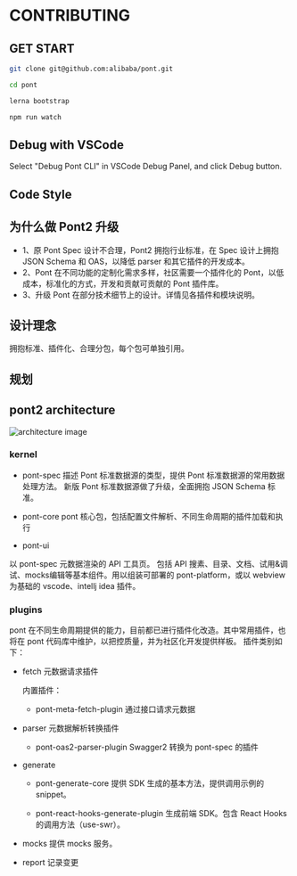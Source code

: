 # CONTRIBUTING

## GET START

```sh
git clone git@github.com:alibaba/pont.git

cd pont

lerna bootstrap

npm run watch
```

## Debug with VSCode

Select "Debug Pont CLI" in VSCode Debug Panel, and click Debug button.

## Code Style

## 为什么做 Pont2 升级

* 1、原 Pont Spec 设计不合理，Pont2 拥抱行业标准，在 Spec 设计上拥抱 JSON Schema 和 OAS，以降低 parser 和其它插件的开发成本。
* 2、Pont 在不同功能的定制化需求多样，社区需要一个插件化的 Pont，以低成本，标准化的方式，开发和贡献可贡献的 Pont 插件库。
* 3、升级 Pont 在部分技术细节上的设计。详情见各插件和模块说明。

## 设计理念

拥抱标准、插件化、合理分包，每个包可单独引用。

## 规划

## pont2 architecture

![architecture image](https://img.alicdn.com/imgextra/i2/O1CN01qfxgje261ldyXx5rl_!!6000000007602-2-tps-1504-370.png)

### kernel

* pont-spec
描述 Pont 标准数据源的类型，提供 Pont 标准数据源的常用数据处理方法。
新版 Pont 标准数据源做了升级，全面拥抱 JSON Schema 标准。

* pont-core
pont 核心包，包括配置文件解析、不同生命周期的插件加载和执行

* pont-ui

以 pont-spec 元数据渲染的 API 工具页。 包括 API 搜素、目录、文档、试用&调试、mocks编辑等基本组件。用以组装可部署的 pont-platform，或以 webview 为基础的 vscode、intellj idea 插件。

### plugins

pont 在不同生命周期提供的能力，目前都已进行插件化改造。其中常用插件，也将在 pont 代码库中维护，以把控质量，并为社区化开发提供样板。
插件类别如下：

* fetch 元数据请求插件

    内置插件：

    * pont-meta-fetch-plugin 通过接口请求元数据

* parser 元数据解析转换插件
  * pont-oas2-parser-plugin  Swagger2 转换为 pont-spec 的插件

* generate
  * pont-generate-core
		提供 SDK 生成的基本方法，提供调用示例的 snippet。

  * pont-react-hooks-generate-plugin
		生成前端 SDK。包含 React Hooks 的调用方法（use-swr）。

* mocks
		提供 mocks 服务。

* report
		记录变更
